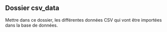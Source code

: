 ## Dossier csv_data

Mettre dans ce dossier, les différentes données CSV qui vont être importées dans la base de données.
